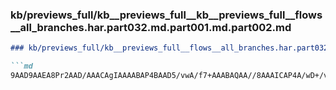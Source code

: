 ### kb/previews_full/kb__previews_full__kb__previews_full__flows__all_branches.har.part032.md.part001.md.part002.md

```md
### kb/previews_full/kb__previews_full__flows__all_branches.har.part032.md.part001.md (part 002)

```md
9AAD9AAEA8Pr2AAD/AAACAgIAAAABAP4BAAD5/vwA/f7+AAABAQAA//8AAAICAP4A/wD+/v4AA
```

```

```
